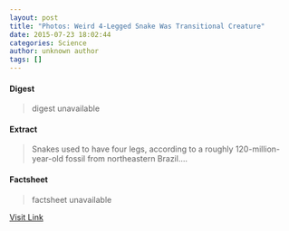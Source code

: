 ```yaml
---
layout: post
title: "Photos: Weird 4-Legged Snake Was Transitional Creature"
date: 2015-07-23 18:02:44
categories: Science
author: unknown author
tags: []
---
```



#### Digest
>digest unavailable

#### Extract
>Snakes used to have four legs, according to a roughly 120-million-year-old fossil from northeastern Brazil....

#### Factsheet
>factsheet unavailable

[Visit Link](http://www.livescience.com/51643-photos-four-legged-snake.html)


